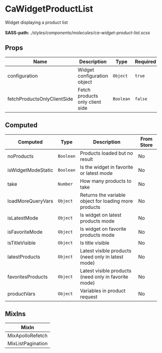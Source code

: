 # CaWidgetProductList

Widget displaying a product list<br><br> **SASS-path:** _./styles/components/molecules/ca-widget-product-list.scss_

## Props

<!-- @vuese:CaWidgetProductList:props:start -->
|Name|Description|Type|Required|Default|
|---|---|---|---|---|
|configuration|Widget configuration object|`Object`|`true`|-|
|fetchProductsOnlyClientSide|Fetch products only client side|`Boolean`|`false`|false|

<!-- @vuese:CaWidgetProductList:props:end -->


## Computed

<!-- @vuese:CaWidgetProductList:computed:start -->
|Computed|Type|Description|From Store|
|---|---|---|---|
|noProducts|`Boolean`|Products loaded but no result|No|
|isWidgetModeStatic|`Boolean`|Is the widget in favorite or latest mode|No|
|take|`Number`|How many products to take|No|
|loadMoreQueryVars|`Object`|Returns the variable object for loading more products|No|
|isLatestMode|`Object`|Is widget on latest products mode|No|
|isFavoriteMode|`Object`|Is widget on favorite products mode|No|
|isTitleVisible|`Object`|Is title visible|No|
|latestProducts|`Object`|Latest visible products (need only in latest mode)|No|
|favoritesProducts|`Object`|Latest visible products (need only in favorite mode)|No|
|productVars|`Object`|Variables in product request|No|

<!-- @vuese:CaWidgetProductList:computed:end -->


## MixIns

<!-- @vuese:CaWidgetProductList:mixIns:start -->
|MixIn|
|---|
|MixApolloRefetch|
|MixListPagination|

<!-- @vuese:CaWidgetProductList:mixIns:end -->


